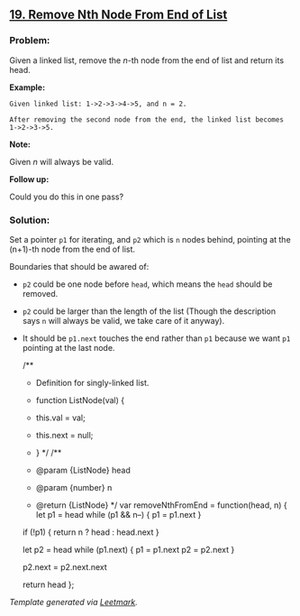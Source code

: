 ## [19. Remove Nth Node From End of List](https://leetcode.com/problems/remove-nth-node-from-end-of-list/description/)

### Problem:

Given a linked list, remove the _n_-th node from the end of list and return its head.

**Example:**

    Given linked list: 1->2->3->4->5, and n = 2.

    After removing the second node from the end, the linked list becomes 1->2->3->5.

**Note:**

Given _n_ will always be valid.

**Follow up:**

Could you do this in one pass?

### Solution:

Set a pointer `p1` for iterating, and `p2` which is `n` nodes behind, pointing at the (n+1)-th node from the end of list.

Boundaries that should be awared of:

- `p2` could be one node before `head`, which means the `head` should be removed.
- `p2` could be larger than the length of the list (Though the description says `n` will always be valid, we take care of it anyway).
- It should be `p1.next` touches the end rather than `p1` because we want `p1` pointing at the last node.

  /\*\*

  - Definition for singly-linked list.
  - function ListNode(val) {
  - this.val = val;

  - this.next = null;

  - } \*/ /\*\*
  - <span class="citation" data-cites="param">@param</span> {ListNode} head
  - <span class="citation" data-cites="param">@param</span> {number} n
  - <span class="citation" data-cites="return">@return</span> {ListNode} \*/ var removeNthFromEnd = function(head, n) { let p1 = head while (p1 && n–) { p1 = p1.next }

  if (!p1) { return n ? head : head.next }

  let p2 = head while (p1.next) { p1 = p1.next p2 = p2.next }

  p2.next = p2.next.next

  return head };

_Template generated via [Leetmark](https://github.com/crimx/crx-leetmark)._
